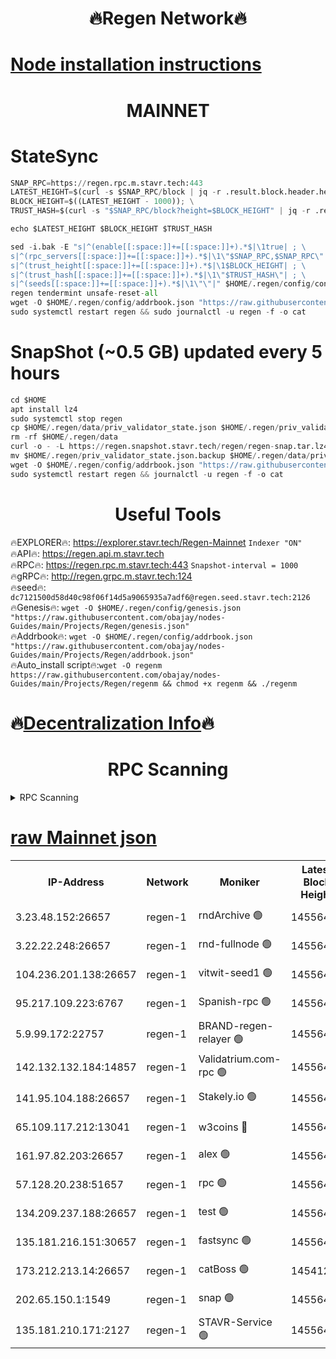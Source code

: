 <h1 align="center"> 🔥Regen Network🔥</h1>

[Node installation instructions](https://github.com/obajay/nodes-Guides/tree/main/Projects/Regen)
=
<h1 align="center"> MAINNET</h1>

# StateSync
```python
SNAP_RPC=https://regen.rpc.m.stavr.tech:443
LATEST_HEIGHT=$(curl -s $SNAP_RPC/block | jq -r .result.block.header.height); \
BLOCK_HEIGHT=$((LATEST_HEIGHT - 1000)); \
TRUST_HASH=$(curl -s "$SNAP_RPC/block?height=$BLOCK_HEIGHT" | jq -r .result.block_id.hash)

echo $LATEST_HEIGHT $BLOCK_HEIGHT $TRUST_HASH

sed -i.bak -E "s|^(enable[[:space:]]+=[[:space:]]+).*$|\1true| ; \
s|^(rpc_servers[[:space:]]+=[[:space:]]+).*$|\1\"$SNAP_RPC,$SNAP_RPC\"| ; \
s|^(trust_height[[:space:]]+=[[:space:]]+).*$|\1$BLOCK_HEIGHT| ; \
s|^(trust_hash[[:space:]]+=[[:space:]]+).*$|\1\"$TRUST_HASH\"| ; \
s|^(seeds[[:space:]]+=[[:space:]]+).*$|\1\"\"|" $HOME/.regen/config/config.toml
regen tendermint unsafe-reset-all
wget -O $HOME/.regen/config/addrbook.json "https://raw.githubusercontent.com/obajay/nodes-Guides/main/Projects/Regen/addrbook.json"
sudo systemctl restart regen && sudo journalctl -u regen -f -o cat
```
# SnapShot (~0.5 GB) updated every 5 hours
```python
cd $HOME
apt install lz4
sudo systemctl stop regen
cp $HOME/.regen/data/priv_validator_state.json $HOME/.regen/priv_validator_state.json.backup
rm -rf $HOME/.regen/data
curl -o - -L https://regen.snapshot.stavr.tech/regen/regen-snap.tar.lz4 | lz4 -c -d - | tar -x -C $HOME/.regen --strip-components 2
mv $HOME/.regen/priv_validator_state.json.backup $HOME/.regen/data/priv_validator_state.json
wget -O $HOME/.regen/config/addrbook.json "https://raw.githubusercontent.com/obajay/nodes-Guides/main/Projects/Regen/addrbook.json"
sudo systemctl restart regen && journalctl -u regen -f -o cat
```

 <h1 align="center"> Useful Tools</h1>

🔥EXPLORER🔥:     https://explorer.stavr.tech/Regen-Mainnet        `Indexer "ON"` \
🔥API🔥:          https://regen.api.m.stavr.tech \
🔥RPC🔥:          https://regen.rpc.m.stavr.tech:443              `Snapshot-interval = 1000` \
🔥gRPC🔥:         http://regen.grpc.m.stavr.tech:124 \
🔥seed🔥:      `dc7121500d58d40c98f06f14d5a9065935a7adf6@regen.seed.stavr.tech:2126` \
🔥Genesis🔥:   `wget -O $HOME/.regen/config/genesis.json "https://raw.githubusercontent.com/obajay/nodes-Guides/main/Projects/Regen/genesis.json"` \
🔥Addrbook🔥:  `wget -O $HOME/.regen/config/addrbook.json "https://raw.githubusercontent.com/obajay/nodes-Guides/main/Projects/Regen/addrbook.json"` \
🔥Auto_install script🔥:`wget -O regenm https://raw.githubusercontent.com/obajay/nodes-Guides/main/Projects/Regen/regenm && chmod +x regenm && ./regenm`

🔥[Decentralization Info](https://github.com/obajay/StateSync-snapshots/tree/main/Projects/Regen/Decentralization)🔥
=
<h1 align="center"> RPC Scanning</h1>

<details>
<summary>RPC Scanning</summary>

<h2 align="center"> We scan nodes in real time every 4 hours. And we provide the final result of RPC endpoints.
We cannot influence the operation of these nodes in any way. </h2>


```python
If Voting Power is higher than 0 --> then the Node is a validator of the network and may be subject to attack and be a potential threat to the chain.
```
```python
We marked such validators with a red symbol
```

</details>

[raw Mainnet json](https://rpc-check.regenm.stavr.tech/regenm/rpc-regenm-result.json)
=


<table><tr><th>IP-Address</th><th>Network</th><th>Moniker</th><th>Latest Block Height</th><th>Earliest Block Height</th><th>Catching Up</th><th>Tx Index</th><th>Voting Power</th><th>Scan Time</th></tr><tr><td>3.23.48.152:26657</td><td>regen-1</td><td>rndArchive 🟢</td><td>14556482</td><td>1</td><td>False</td><td>on</td><td>0</td><td>2024-02-05T07:02:39.689146950UTC</td></tr><tr><td>3.22.22.248:26657</td><td>regen-1</td><td>rnd-fullnode 🟢</td><td>14556481</td><td>4134001</td><td>False</td><td>on</td><td>0</td><td>2024-02-05T07:02:36.847577045UTC</td></tr><tr><td>104.236.201.138:26657</td><td>regen-1</td><td>vitwit-seed1 🟢</td><td>14556476</td><td>8943001</td><td>False</td><td>on</td><td>0</td><td>2024-02-05T07:02:08.833592747UTC</td></tr><tr><td>95.217.109.223:6767</td><td>regen-1</td><td>Spanish-rpc 🟢</td><td>14556485</td><td>10068001</td><td>False</td><td>on</td><td>0</td><td>2024-02-05T07:02:56.039326478UTC</td></tr><tr><td>5.9.99.172:22757</td><td>regen-1</td><td>BRAND-regen-relayer 🟢</td><td>14556485</td><td>10782501</td><td>False</td><td>on</td><td>0</td><td>2024-02-05T07:02:56.558934228UTC</td></tr><tr><td>142.132.132.184:14857</td><td>regen-1</td><td>Validatrium.com-rpc 🟢</td><td>14556485</td><td>11175001</td><td>False</td><td>on</td><td>0</td><td>2024-02-05T07:02:56.303599667UTC</td></tr><tr><td>141.95.104.188:26657</td><td>regen-1</td><td>Stakely.io 🟢</td><td>14556480</td><td>13442501</td><td>False</td><td>on</td><td>0</td><td>2024-02-05T07:02:27.766769694UTC</td></tr><tr><td>65.109.117.212:13041</td><td>regen-1</td><td>w3coins 🔴</td><td>14556492</td><td>13556492</td><td>False</td><td>off</td><td>23997177814</td><td>2024-02-05T07:03:38.686952778UTC</td></tr><tr><td>161.97.82.203:26657</td><td>regen-1</td><td>alex 🟢</td><td>14556483</td><td>13992001</td><td>False</td><td>on</td><td>0</td><td>2024-02-05T07:02:45.123261887UTC</td></tr><tr><td>57.128.20.238:51657</td><td>regen-1</td><td>rpc 🟢</td><td>14556484</td><td>13992001</td><td>False</td><td>on</td><td>0</td><td>2024-02-05T07:02:49.559116184UTC</td></tr><tr><td>134.209.237.188:26657</td><td>regen-1</td><td>test 🟢</td><td>14556487</td><td>13992001</td><td>False</td><td>on</td><td>0</td><td>2024-02-05T07:03:07.189357485UTC</td></tr><tr><td>135.181.216.151:30657</td><td>regen-1</td><td>fastsync 🟢</td><td>14556483</td><td>14457001</td><td>False</td><td>off</td><td>0</td><td>2024-02-05T07:02:44.793625779UTC</td></tr><tr><td>173.212.213.14:26657</td><td>regen-1</td><td>catBoss 🟢</td><td>14541288</td><td>14478001</td><td>False</td><td>on</td><td>0</td><td>2024-02-05T07:02:40.071277443UTC</td></tr><tr><td>202.65.150.1:1549</td><td>regen-1</td><td>snap 🟢</td><td>14556493</td><td>14552172</td><td>False</td><td>on</td><td>0</td><td>2024-02-05T07:03:43.686170724UTC</td></tr><tr><td>135.181.210.171:2127</td><td>regen-1</td><td>STAVR-Service 🟢</td><td>14556490</td><td>14555001</td><td>False</td><td>on</td><td>0</td><td>2024-02-05T07:03:26.035372624UTC</td></tr></table>